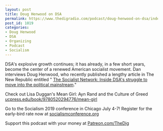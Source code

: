 ```yaml
---
layout: post
title: Doug Henwood on DSA
permalink: https://www.thedigradio.com/podcast/doug-henwood-on-dsa/index.html
post_id: 1019
categories: 
- Doug Henwood
- DSA
- Organizing
- Podcast
- Socialism
---
```


DSA's explosive growth continues; it has already, in a few short years, become the center of a renewed American socialist movement. Dan interviews Doug Henwood, who recently published a lengthy article in The New Republic entitled "
[The Socialist Network: Inside DSA's struggle to move into the political mainstream](http://newrepublic.com/article/153768/inside-democratic-socialists-america-struggle-political-mainstream)." 

Check out Lisa Duggan's Mean Girl: Ayn Rand and the Culture of Greed 
[ucpress.edu/book/9780520294776/mean-girl](http://ucpress.edu/book/9780520294776/mean-girl)

Go to the Socialism 2019 conference in Chicago July 4-7! Register for the early-bird rate now at 
[socialismconference.org](http://socialismconference.org)

Support this podcast with your money at 
[Patreon.com/TheDig](http://Patreon.com/TheDig)